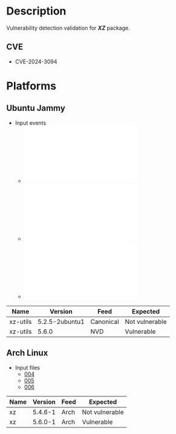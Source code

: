 # Description

Vulnerability detection validation for **_XZ_** package.

## CVE

- CVE-2024-3094

# Platforms

## Ubuntu Jammy

- Input events
  - ![001](input_001.json)
  - ![002](input_002.json)
  - ![003](input_003.json)

| Name       | Version       | Feed      | Expected       |
|------------|---------------|-----------|----------------|
| xz-utils   | 5.2.5-2ubuntu1| Canonical | Not vulnerable |
| xz-utils   | 5.6.0         | NVD       | Vulnerable     |


## Arch Linux

- Input files
  - [004](input_004.json)
  - [005](input_005.json)
  - [006](input_006.json)

| Name       | Version | Feed | Expected       |
|------------|---------|------|----------------|
| xz         | 5.4.6-1 | Arch | Not vulnerable |
| xz         | 5.6.0-1 | Arch | Vulnerable     |
